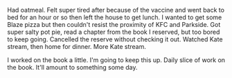 Had oatmeal. Felt super tired after because of the vaccine and went back to bed for an hour or so then left the house to get lunch. I wanted to get some Blaze pizza but then couldn't resist the proximity of KFC and Parkside. Got super salty pot pie, read a chapter from the book I reserved, but too bored to keep going. Cancelled the reserve without checking it out. Watched Kate stream, then home for dinner. More Kate stream.

I worked on the book a little. I'm going to keep this up. Daily slice of work on the book. It'll amount to something some day.
